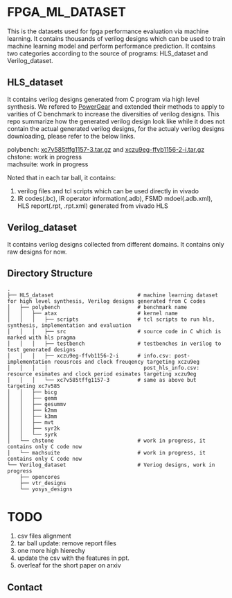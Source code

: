 # FPGA_ML_DATASET
This is the datasets used for fpga performance evaluation via machine learning. It contains thousands of verilog designs which can be used to train machine learning model and perform performance prediction.
It contains two categories according to the source of programs: HLS_dataset and Verilog_dataset.

## HLS_dataset
It contains verilog designs generated from C program via high level synthesis. We refered to [PowerGear](https://github.com/zlinaf/PowerGear) and extended their methods to apply to varities of C benchmark to increase the diversities of verilog designs. This repo summarize how the generated verilog design look like while it does not contain the actual generated verilog designs, for the actualy verilog designs downloading, please refer to the below links.

polybench: [xc7v585tffg1157-3.tar.gz](https://lca.ece.utexas.edu/hls_dataset/xc7v585tffg1157-3.tar.gz) and [xczu9eg-ffvb1156-2-i.tar.gz](  https://lca.ece.utexas.edu/hls_dataset/xczu9eg-ffvb1156-2-i.tar.gz)  
chstone:   work in progress  
machsuite: work in progress  

Noted that in each tar ball, it contains:
1. verilog files and tcl scripts which can be used directly in vivado
2. IR codes(.bc), IR operator information(.adb), FSMD mdoel(.adb.xml), HLS report(.rpt, .rpt.xml) generated from vivado HLS

## Verilog_dataset
It contains verilog designs collected from different domains. It contains only raw designs for now.

## Directory Structure
    .
    ├── HLS_dataset                           # machine learning dataset for high level synthesis, Verilog designs generated from C codes
    │   ├── polybench                         # benchmark name
    │   │   ├── atax                          # kernel name
    │   │   │   ├── scripts                   # tcl scripts to run hls, synthesis, implementation and evaluation
    │   │   │   ├── src                       # source code in C which is marked with hls pragma
    │   │   │   ├── testbench                 # testbenches in verilog to test generated designs
    │   │   │   ├── xczu9eg-ffvb1156-2-i      # info.csv: post-implementation reousrces and clock freuqency targeting xczu9eg 
    │   │   │   │                               post_hls_info.csv: resource esimates and clock period esimates targeting xczu9eg
    │   │   │   └── xc7v585tffg1157-3         # same as above but targeting xc7v585
    │   │   ├── bicg
    │   │   ├── gemm
    │   │   ├── gesummv
    │   │   ├── k2mm
    │   │   ├── k3mm
    │   │   ├── mvt
    │   │   ├── syr2k
    │   │   └── syrk
    │   └── chstone                           # work in progress, it contains only C code now
    │   └── machsuite                         # work in progress, it contains only C code now
    └── Verilog_dataset                       # Veriog designs, work in progress
        ├── opencores                         
        ├── vtr_designs
        └── yosys_designs
        
# TODO
1. csv files alignment
2. tar ball update: remove report files
3. one more high hierechy
4. update the csv with the features in ppt.
5. overleaf for the short paper on arxiv

## Contact
